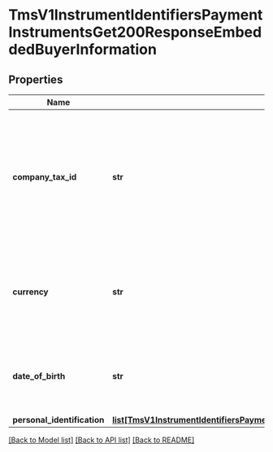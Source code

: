 # TmsV1InstrumentIdentifiersPaymentInstrumentsGet200ResponseEmbeddedBuyerInformation

## Properties
Name | Type | Description | Notes
------------ | ------------- | ------------- | -------------
**company_tax_id** | **str** | Tax identifier for the customer’s company.  **Important**: Contact your TeleCheck representative to find out whether this field is required or optional.  | [optional] 
**currency** | **str** | Currency used by the customer. Accepts input in the ISO 4217 standard, stores as ISO 4217 Alpha. | [optional] 
**date_of_birth** | **str** | Date of birth of the customer.  Format: &#x60;YYYY-MM-DD&#x60; or &#x60;YYYYMMDD&#x60;  | [optional] 
**personal_identification** | [**list[TmsV1InstrumentIdentifiersPaymentInstrumentsGet200ResponseEmbeddedBuyerInformationPersonalIdentification]**](TmsV1InstrumentIdentifiersPaymentInstrumentsGet200ResponseEmbeddedBuyerInformationPersonalIdentification.md) |  | [optional] 

[[Back to Model list]](../README.md#documentation-for-models) [[Back to API list]](../README.md#documentation-for-api-endpoints) [[Back to README]](../README.md)


